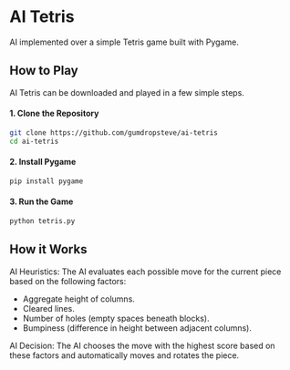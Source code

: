 # AI Tetris
AI implemented over a simple Tetris game built with Pygame.

## How to Play
AI Tetris can be downloaded and played in a few simple steps.

#### 1. Clone the Repository
```sh
git clone https://github.com/gumdropsteve/ai-tetris
cd ai-tetris
```

#### 2. Install Pygame
```sh
pip install pygame
```

#### 3. Run the Game
```sh
python tetris.py
```

## How it Works
AI Heuristics: The AI evaluates each possible move for the current piece based on the following factors:
- Aggregate height of columns.
- Cleared lines.
- Number of holes (empty spaces beneath blocks).
- Bumpiness (difference in height between adjacent columns).

AI Decision: The AI chooses the move with the highest score based on these factors and automatically moves and rotates the piece.
